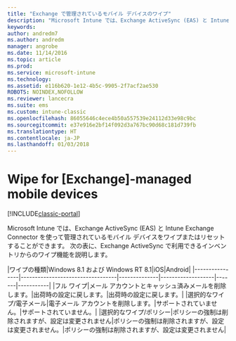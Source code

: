 ```yaml
---
title: "Exchange で管理されているモバイル デバイスのワイプ"
description: "Microsoft Intune では、Exchange ActiveSync (EAS) と Intune Exchange Connector を使って管理されているモバイル デバイスをワイプまたはリセットすることができます"
keywords: 
author: andredm7
ms.author: andredm
manager: angrobe
ms.date: 11/14/2016
ms.topic: article
ms.prod: 
ms.service: microsoft-intune
ms.technology: 
ms.assetid: e116b620-1e12-4b5c-9905-2f7acf2ae530
ROBOTS: NOINDEX,NOFOLLOW
ms.reviewer: lancecra
ms.suite: ems
ms.custom: intune-classic
ms.openlocfilehash: 86055646c4ece4b50a557539e24112d33e98c9bc
ms.sourcegitcommit: e37e916e2bf14f092d3a767bc90d68c181d739fb
ms.translationtype: HT
ms.contentlocale: ja-JP
ms.lasthandoff: 01/03/2018
---
```

# <a name="wipe-for-exchange-managed-mobile-devices"></a>Wipe for [Exchange]-managed mobile devices

[!INCLUDE[classic-portal](../includes/classic-portal.md)]

Microsoft Intune では、Exchange ActiveSync (EAS) と Intune Exchange Connector を使って管理されているモバイル デバイスをワイプまたはリセットすることができます。 次の表に、Exchange ActiveSync で利用できるインベントリからのワイプ機能を説明します。


|ワイプの種類|Windows 8.1 および Windows RT 8.1|iOS|Android|
|----------------|----------------------------------|--------------|-------------------|-------|-----------|
|フル ワイプ|メール アカウントとキャッシュ済みメールを削除します。|出荷時の設定に戻します。|出荷時の設定に戻します。|
|選択的なワイプ/電子メール|電子メール アカウントを削除します。|サポートされていません。|サポートされていません。|
|選択的なワイプ/ポリシー|ポリシーの強制は削除されますが、設定は変更されません|ポリシーの強制は削除されますが、設定は変更されません。|ポリシーの強制は削除されますが、設定は変更されません|

